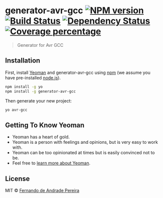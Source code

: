 # generator-avr-gcc [![NPM version][npm-image]][npm-url] [![Build Status][travis-image]][travis-url] [![Dependency Status][daviddm-image]][daviddm-url] [![Coverage percentage][coveralls-image]][coveralls-url]
> Generator for Avr GCC

## Installation

First, install [Yeoman](http://yeoman.io) and generator-avr-gcc using [npm](https://www.npmjs.com/) (we assume you have pre-installed [node.js](https://nodejs.org/)).

```bash
npm install -g yo
npm install -g generator-avr-gcc
```

Then generate your new project:

```bash
yo avr-gcc
```

## Getting To Know Yeoman

 * Yeoman has a heart of gold.
 * Yeoman is a person with feelings and opinions, but is very easy to work with.
 * Yeoman can be too opinionated at times but is easily convinced not to be.
 * Feel free to [learn more about Yeoman](http://yeoman.io/).

## License

MIT © [Fernando de Andrade Pereira]()


[npm-image]: https://badge.fury.io/js/generator-avr-gcc.svg
[npm-url]: https://npmjs.org/package/generator-avr-gcc
[travis-image]: https://travis-ci.com/fernando-an-pereira/generator-avr-gcc.svg?branch=master
[travis-url]: https://travis-ci.com/fernando-an-pereira/generator-avr-gcc
[daviddm-image]: https://david-dm.org/fernando-an-pereira/generator-avr-gcc.svg?theme=shields.io
[daviddm-url]: https://david-dm.org/fernando-an-pereira/generator-avr-gcc
[coveralls-image]: https://coveralls.io/repos/fernando-an-pereira/generator-avr-gcc/badge.svg
[coveralls-url]: https://coveralls.io/r/fernando-an-pereira/generator-avr-gcc
